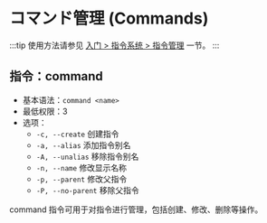 # コマンド管理 (Commands)

:::tip
使用方法请参见 [入门 > 指令系统 > 指令管理](../../manual/usage/command.md#指令管理) 一节。
:::

## 指令：command

- 基本语法：`command <name>`
- 最低权限：3
- 选项：
  - `-c, --create` 创建指令
  - `-a, --alias` 添加指令别名
  - `-A, --unalias` 移除指令别名
  - `-n, --name` 修改显示名称
  - `-p, --parent` 修改父指令
  - `-P, --no-parent` 移除父指令

command 指令可用于对指令进行管理，包括创建、修改、删除等操作。
